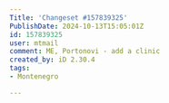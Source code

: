 ```yaml
---
Title: 'Changeset #157839325'
PublishDate: 2024-10-13T15:05:01Z
id: 157839325
user: mtmail
comment: ME, Portonovi - add a clinic
created_by: iD 2.30.4
tags:
- Montenegro

---
```

